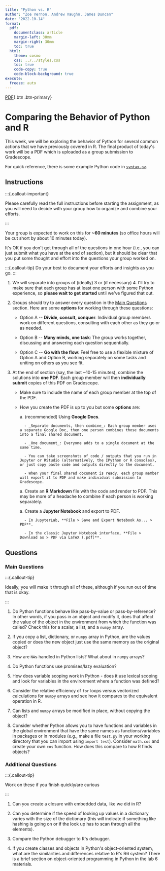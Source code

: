 ```yaml
---
title: "Python vs. R"
author: "Zoe Vernon, Andrew Vaughn, James Duncan"
date: "2022-10-14"
format:
  pdf:
    documentclass: article
    margin-left: 30mm
    margin-right: 30mm
    toc: true
  html:
    theme: cosmo
    css: ../../styles.css
    toc: true
    code-copy: true
    code-block-background: true
execute:
  freeze: auto
---
```


[PDF](./py_vs_R.pdf){.btn .btn-primary}

# Comparing the Behavior of Python and R

This week, we will be exploring the behavior of Python for several common
actions that we have previously covered in R. The final product of today's work
will be a PDF which is uploaded as a group submission to Gradescope.

For quick reference, there is some example Python code in [`syntax.py`](https://github.com/berkeley-stat243/stat243-fall-2022/blob/main/labs/07/syntax.py).

## Instructions

:::{.callout-important} 

Please carefully read the full instructions before starting the assignment, as
you will need to decide with your group how to organize and combine your
efforts.

:::

Your group is expected to work on this for **~60 minutes** (so office hours will be
cut short by about 10 minutes today). 

It's OK if you don't get through all of the questions in one hour (i.e., you can
just submit what you have at the end of section), but it should be clear that
you put some thought and effort into the questions your group worked on.

:::{.callout-tip}
Do your best to document your efforts and insights as you go.
:::

1. We will separate into groups of (ideally) 3 or (if necessary) 4. I'll try to
make sure that each group has at least one person with some Python experience,
so **please wait to get started** until we've figured that out.

1. Groups should try to answer every question in the [Main Questions](#main-questions) section.
Here are some **options** for working through these questions:
    
    - Option A -- **Divide, consult, conquer**: Individual group members work on different
    questions, consulting with each other as they go or as needed.
    
    - Option B -- **Many minds, one task**: The group works together, discussing and
    answering each question sequentially.
    
    - Option C -- **Go with the flow**: Feel free to use a flexible mixture of
    Option A and Option B, working separately on some tasks and uniting on
    others as you see fit.
    
1. At the end of section (say, the last ~10-15 minutes), combine the solutions
into **one PDF**. Each group member will then **individually submit** copies of
this PDF on Gradescope.

    - Make sure to include the name of each group member at the top of the PDF.

    - How you create the PDF is up to you but some **options** are: 
    
        a. (recommended) Using **Google Docs**.
            
            - _Separate documents, then combine_: Each group member uses a separate Google Doc, then one person combines those documents into a final shared document.

            - _One document_: Everyone adds to a single document at the same time.
                        
            - You can take screenshots of code / outputs that you run in Jupyter or RStudio (alternatively, the IPython or R consoles), or just copy paste code and outputs directly to the document.
            
            - When your final shared document is ready, each group member will export it to PDF and make individual submission to Gradescope.
        
        a. Create an **R Markdown** file with the code and render to PDF. This may be
        more of a headache to combine if each person is working separately.
        
        a. Create a **Jupyter Notebook** and export to PDF.
        
            - In JupyterLab, **File > Save and Export Notebook As... > PDF**.
            
            - In the classic Jupyter Notebook interface, **File > Download as > PDF via LaTeX (.pdf)**.

## Questions

### Main Questions

:::{.callout-tip}

Ideally, you will make it through all of these, although if you run out of time
that is okay.

:::

1. Do Python functions behave like pass-by-value or pass-by-reference? In other
words, if you pass in an object and modify it, does that affect the value of the
object in the environment from which the function was called? Check this for a
scalar, a list, and a `numpy` array.

1. If you copy a list, dictionary, or `numpy` array in Python, are the values
copied or does the new object just use the same memory as the original object?

1. How are `NA`s handled in Python lists? What about in `numpy` arrays?

1. Do Python functions use promises/lazy evaluation?

1. How does variable scoping work in Python - does it use lexical scoping and 
look for variables in the environment where a function was defined?

1. Consider the relative efficiency of `for` loops versus vectorized
calculations for `numpy` arrays and see how it compares to the equivalent
operation in R.

1. Can lists and `numpy` arrays be modified in place, without copying the
   object?

1. Consider whether Python allows you to have functions and variables in the
global environment that have the same names as functions/variables in packages
or in modules (e.g., make a file `test.py` in your working directory that you
can import using `import test`). Consider `math.cos` and create your own `cos`
function. How does this compare to how R finds objects?


### Additional Questions

:::{.callout-tip}

Work on these if you finish quickly/are curious

:::

1. Can you create a closure with embedded data, like we did in R?

1. Can you determine if the speed of looking up values in a dictionary varies 
with the size of the dictionary (this will indicate if something like hashing is 
going on or if the look up has to scan through all the elements).

1. Compare the Python debugger to R's debugger.

1. If you create classes and objects in Python's object-oriented system, what are 
the similarities and differences relative to R's R6 system? There is a brief section 
on object-oriented programming in Python in the lab 6 materials.

